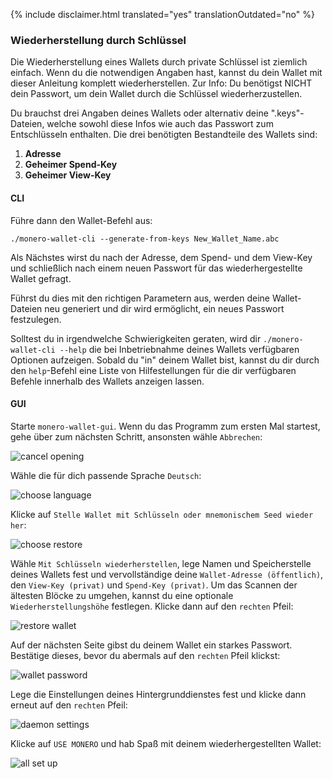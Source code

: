 {% include disclaimer.html translated="yes" translationOutdated="no" %}

### Wiederherstellung durch Schlüssel

Die Wiederherstellung eines Wallets durch private Schlüssel ist ziemlich einfach. Wenn du die notwendigen Angaben hast, kannst du dein Wallet mit dieser Anleitung komplett wiederherstellen. Zur Info: Du benötigst NICHT dein Passwort, um dein Wallet durch die Schlüssel wiederherzustellen.

Du brauchst drei Angaben deines Wallets oder alternativ deine ".keys"-Dateien, welche sowohl diese Infos wie auch das Passwort zum Entschlüsseln enthalten. Die drei benötigten Bestandteile des Wallets sind:

1. **Adresse**
2. **Geheimer Spend-Key**
3. **Geheimer View-Key**


#### CLI

Führe dann den Wallet-Befehl aus:

`./monero-wallet-cli --generate-from-keys New_Wallet_Name.abc`

Als Nächstes wirst du nach der Adresse, dem Spend- und dem View-Key und schließlich nach einem neuen Passwort für das wiederhergestellte Wallet gefragt.

Führst du dies mit den richtigen Parametern aus, werden deine Wallet-Dateien neu generiert und dir wird ermöglicht, ein neues Passwort festzulegen.

Solltest du in irgendwelche Schwierigkeiten geraten, wird dir `./monero-wallet-cli --help` die bei Inbetriebnahme deines Wallets verfügbaren Optionen aufzeigen. Sobald du "in" deinem Wallet bist, kannst du dir durch den `help`-Befehl eine Liste von Hilfestellungen für die dir verfügbaren Befehle innerhalb des Wallets anzeigen lassen.

#### GUI

Starte `monero-wallet-gui`. Wenn du das Programm zum ersten Mal startest, gehe über zum nächsten Schritt, ansonsten wähle `Abbrechen`:

![cancel opening](/img/resources/user-guides/en/restore_from_keys/cancel-opening.png)

Wähle die für dich passende Sprache `Deutsch`:

![choose language](/img/resources/user-guides/en/restore_from_keys/choose-language.png)

Klicke auf `Stelle Wallet mit Schlüsseln oder mnemonischem Seed wieder her`:

![choose restore](/img/resources/user-guides/en/restore_from_keys/choose-restore.png)

Wähle `Mit Schlüsseln wiederherstellen`, lege Namen und Speicherstelle deines Wallets fest und vervollständige deine `Wallet-Adresse (öffentlich)`, den `View-Key (privat)` und `Spend-Key (privat)`. Um das Scannen der ältesten Blöcke zu umgehen, kannst du eine optionale `Wiederherstellungshöhe` festlegen. Klicke dann auf den `rechten` Pfeil:

![restore wallet](/img/resources/user-guides/en/restore_from_keys/restore-wallet.png)

Auf der nächsten Seite gibst du deinem Wallet ein starkes Passwort. Bestätige dieses, bevor du abermals auf den `rechten` Pfeil klickst:

![wallet password](/img/resources/user-guides/en/restore_from_keys/wallet-password.png)

Lege die Einstellungen deines Hintergrunddienstes fest und klicke dann erneut auf den `rechten` Pfeil:

![daemon settings](/img/resources/user-guides/en/restore_from_keys/daemon-settings.png)

Klicke auf `USE MONERO` und hab Spaß mit deinem wiederhergestellten Wallet:

![all set up](/img/resources/user-guides/en/restore_from_keys/all-set-up.png)
